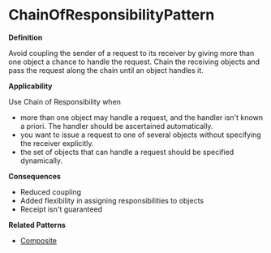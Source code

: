 # ChainOfResponsibilityPattern

**Definition** 

Avoid coupling the sender of a request to its receiver by giving more than one object a chance to handle the request. Chain the receiving objects and pass the request along the chain until an object handles it.

**Applicability**

Use Chain of Responsibility when 

- more than one object may handle a request, and the handler isn't known a priori. The handler should be ascertained automatically.  
- you want to issue a request to one of several objects without specifying the receiver explicitly.  
- the set of objects that can handle a request should be specified dynamically. 

**Consequences**

- Reduced coupling
- Added flexibility in assigning responsibilities to objects
- Receipt isn't guaranteed

**Related Patterns**

- [Composite](https://github.com/andreidana/CompositePattern)